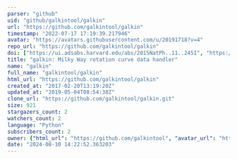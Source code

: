 ```yaml
---
parser: "github"
uid: "github/galkintool/galkin"
url: "https://github.com/galkintool/galkin"
timestamp: "2022-07-17 17:19:39.217946"
avatar: "https://avatars.githubusercontent.com/u/20191718?v=4"
repo_url: "https://github.com/galkintool/galkin"
doi: ["https://ui.adsabs.harvard.edu/abs/2015NatPh..11..245I", "https://ui.adsabs.harvard.edu/abs/2017SoftX...6...54P", "https://ui.adsabs.harvard.edu/abs/2017ascl.soft11011P/abstract"]
title: "galkin: Milky Way rotation curve data handler"
name: "galkin"
full_name: "galkintool/galkin"
html_url: "https://github.com/galkintool/galkin"
created_at: "2017-02-20T13:19:20Z"
updated_at: "2019-05-04T08:54:38Z"
clone_url: "https://github.com/galkintool/galkin.git"
size: 921
stargazers_count: 2
watchers_count: 2
language: "Python"
subscribers_count: 2
owner: {"html_url": "https://github.com/galkintool", "avatar_url": "https://avatars.githubusercontent.com/u/20191718?v=4", "login": "galkintool", "type": "User"}
date: "2024-08-10 14:22:52.363203"
---
```

